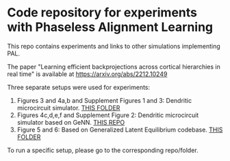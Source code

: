 # Code repository for experiments with Phaseless Alignment Learning

This repo contains experiments and links to other simulations implementing PAL.

The paper "Learning efficient backprojections across cortical hierarchies in real time" is available at https://arxiv.org/abs/2212.10249

Three separate setups were used for experiments:

1) Figures 3 and 4a,b and Supplement Figures 1 and 3: Dendritic microcircuit simulator. [THIS FOLDER](https://github.com/kma-code/Pseudo-backprop-Lab/tree/master/PAL%20MC)
2) Figures 4c,d,e,f and Supplement Figure 2: Dendritic microcircuit simulator based on GeNN. [THIS REPO](https://github.com/unibe-cns/pal_microcircuits_genn)
3) Figure 5 and 6: Based on Generalized Latent Equilibrium codebase. [THIS FOLDER](https://github.com/kma-code/Phaseless-Alignment-Learning/tree/master/generalized_latent_equilibrium)

To run a specific setup, please go to the corresponding repo/folder.
